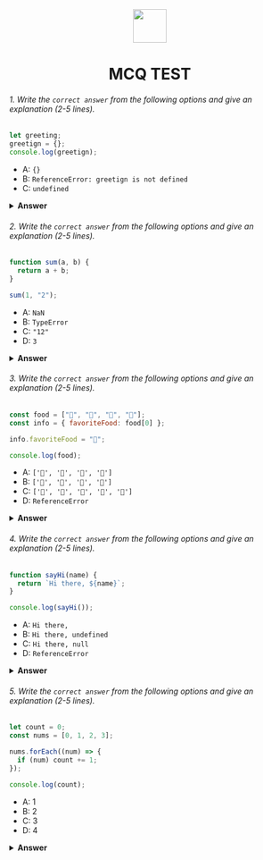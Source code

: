 <div align="center">
  <img height="60" src="https://edurev.gumlet.io/AllImages/original/ApplicationImages/CourseImages/944e5d47-8c55-4a89-91e5-22ab5f2798fc_CI.png">
  <h1>MCQ TEST</h1>
</div>

###### 1. Write the `correct answer` from the following options and give an explanation (2-5 lines).

```javascript
let greeting;
greetign = {};
console.log(greetign);
```

- A: `{}`
- B: `ReferenceError: greetign is not defined`
- C: `undefined`

<details><summary><b>Answer</b></summary>
<p>

#### A: `{}` ?

<i>```let greeting``` declares  using the let keyword, It initially undefined because no value is assigned to it at this point,(greeting = {}) assigns an empty object Now greeting is an object if prints the value of greeting to the console it will display {} in the console.</i>

</p>
</details>

###### 2. Write the `correct answer` from the following options and give an explanation (2-5 lines).

```javascript
function sum(a, b) {
  return a + b;
}

sum(1, "2");
```

- A: `NaN`
- B: `TypeError`
- C: `"12"`
- D: `3`

<details><summary><b>Answer</b></summary>
<p>

#### C: `"12"` ?

<i>Javascript is Dynamically typed language,JavaScript allows type coercion, it will attempt to convert the number 1 to a string to make the addition possible, situation of addition js give priority to String. </i>

</p>
</details>

###### 3. Write the `correct answer` from the following options and give an explanation (2-5 lines).

```javascript
const food = ["🍕", "🍫", "🥑", "🍔"];
const info = { favoriteFood: food[0] };

info.favoriteFood = "🍝";

console.log(food);
```

- A: `['🍕', '🍫', '🥑', '🍔']`
- B: `['🍝', '🍫', '🥑', '🍔']`
- C: `['🍝', '🍕', '🍫', '🥑', '🍔']`
- D: `ReferenceError`

<details><summary><b>Answer</b></summary>
<p>

#### A:`['🍕', '🍫', '🥑', '🍔']` ?

<i>Arrays and objects in JavaScript are reference types, but the assignment ``info.favoriteFood`` = "🍝" changes the value of the favoriteFood property of the info object, not the food array. Therefore, when we log the food array, it remains unchanged, and we get ["🍕", "🍫", "🥑", "🍔"] as the output.</i>

</p>
</details>

###### 4. Write the `correct answer` from the following options and give an explanation (2-5 lines).

```javascript
function sayHi(name) {
  return `Hi there, ${name}`;
}

console.log(sayHi());
```

- A: `Hi there,`
- B: `Hi there, undefined`
- C: `Hi there, null`
- D: `ReferenceError`

<details><summary><b>Answer</b></summary>
<p>

#### B: `Hi there, undefined` ?

<i>When we call ```sayHi()``` without passing any arguments, the name parameter inside the function will undefined so it will return `Hi there, undefined` .</i>

</p>
</details>

###### 5. Write the `correct answer` from the following options and give an explanation (2-5 lines).

```javascript
let count = 0;
const nums = [0, 1, 2, 3];

nums.forEach((num) => {
  if (num) count += 1;
});

console.log(count);
```

- A: 1
- B: 2
- C: 3
- D: 4

<details><summary><b>Answer</b></summary>
<p>

#### C: 3 ?

<i>Initially Count is 0, ```nums``` Array has four value we iterate over ```nums``` array by ForEach Method Inside the callback function (num) => {...}, we checked if the current num is truthy using the if (num) condition,In JavaScript, 0 is considered falsy, and any non-zero number is considered truthy. So, the if (num) condition will be true for 1, 2, and 3, For each truthy value ```count``` variable is incremented by 1, so for three truthy value ```count``` variable incremented 3 and the result is 3.  </i>

</p>
</details>
